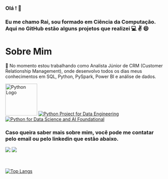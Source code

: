 ### Olá ! 👋
### Eu me chamo Rai, sou formado em Ciência da Computação. Aqui no GitHub estão alguns projetos que realizei  :computer: :v: :smile:

# Sobre Mim

:briefcase: No momento estou trabalhando como Analista Júnior de CRM (Customer Relationship Management), onde desenvolvo todos os dias meus conhecimentos em SQL, Python, PySpark, Power BI e análise de dados.


[<img src="https://cdn.jsdelivr.net/gh/devicons/devicon/icons/python/python-original.svg" width="100" height="100" alt="Python Logo">](https://www.python.org/)
[![Python Project for Data Engineering](https://github.com/raimota/badge_repositories/blob/main/badge_python_project.png)](https://www.credly.com/badges/7f371a63-a507-4c0f-846d-fcf86bdeeef8)
[![Python for Data Science and AI Foundational](https://github.com/raimota/badge_repositories/blob/main/badge_python4DataScience.png)](https://www.credly.com/badges/e567d176-5a24-45ef-b23d-074c9699e28f/linked_in_profile)



### Caso queira saber mais sobre mim, você pode me contatar pelo email ou pelo linkedin que estão abaixo.

<div>
<a href = "mailto:rmgithub2020@gmail.com"><img src="https://img.shields.io/badge/Gmail-D14836?style=for-the-badge&logo=gmail&logoColor=white" target="_blank"></a>
<a href="https://www.linkedin.com/in/raimota/" target="_blank"><img src="https://img.shields.io/badge/-LinkedIn-%230077B5?style=for-the-badge&logo=linkedin&logoColor=white" target="_blank"></a>   
</div>

</br>
</br>

[![Top Langs](https://github-readme-stats.vercel.app/api/top-langs/?username=raimota&theme=none&layout=compact&show_icons=true&title_color=6e40c9&icon_color=6e40c9)](https://github.com/anuraghazra/github-readme-stats)


<!--
**raimota/raimota** is a ✨ _special_ ✨ repository because its `README.md` (this file) appears on your GitHub profile.

Here are some ideas to get you started:

- 🔭 I’m currently working on ...
- 🌱 I’m currently learning ...
- 👯 I’m looking to collaborate on ...
- 🤔 I’m looking for help with ...
- 💬 Ask me about ...
- 📫 How to reach me: ...
- 😄 Pronouns: ...
- ⚡ Fun fact: ...
-->
